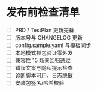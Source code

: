 # 发布前检查清单

- [ ] PRD / TestPlan 更新完备
- [ ] 版本号与 CHANGELOG 更新
- [ ] config.sample.yaml 与模板同步
- [ ] 本地模式抓包验证零外发
- [ ] 兼容性 15 场景回归通过
- [ ] 错误文案与隐私提示检查
- [ ] 诊断脚本可用，日志脱敏
- [ ] 安装包签名/哈希校验
